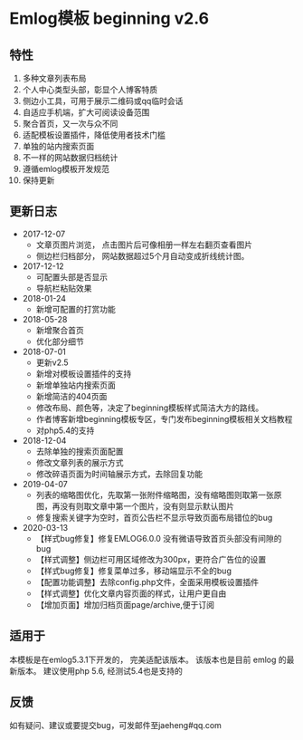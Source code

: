 # Emlog模板 beginning v2.6

## 特性

1. 多种文章列表布局
2. 个人中心类型头部，彰显个人博客特质
3. 侧边小工具，可用于展示二维码或qq临时会话
4. 自适应手机端，扩大可阅读设备范围
5. 聚合首页，又一次与众不同
6. 适配模板设置插件，降低使用者技术门槛
7. 单独的站内搜索页面
8. 不一样的网站数据归档统计
9. 遵循emlog模板开发规范
0. 保持更新

## 更新日志

- 2017-12-07
    - 文章页图片浏览， 点击图片后可像相册一样左右翻页查看图片
    - 侧边栏归档部分， 网站数据超过5个月自动变成折线统计图。
- 2017-12-12
    - 可配置头部是否显示
    - 导航栏粘贴效果
- 2018-01-24
    - 新增可配置的打赏功能
- 2018-05-28
    - 新增聚合首页
    - 优化部分细节
- 2018-07-01
    - 更新v2.5
    - 新增对模板设置插件的支持
    - 新增单独站内搜索页面
    - 新增简洁的404页面
    - 修改布局、颜色等，决定了beginning模板样式简洁大方的路线。
    - 作者博客新增beginning模板专区，专门发布beginning模板相关文档教程
    - 对php5.4的支持
- 2018-12-04
    - 去除单独的搜索页面配置
    - 修改文章列表的展示方式
    - 修改碎语页面为时间轴展示方式，去除回复功能
- 2019-04-07
    - 列表的缩略图优化，先取第一张附件缩略图，没有缩略图则取第一张原图，再没有则取文章中第一个图片，没有则显示默认图片
    - 修复搜索关键字为空时，首页公告栏不显示导致页面布局错位的bug
- 2020-03-13
    - 【样式bug修复】修复EMLOG6.0.0 没有微语导致首页头部没有间隙的bug
    - 【样式调整】侧边栏可用区域修改为300px，更符合广告位的设置
    - 【样式bug修复】修复菜单过多，移动端显示不全的bug
    - 【配置功能调整】去除config.php文件，全面采用模板设置插件
    - 【样式调整】优化文章内容页面的样式，让用户更自由
    - 【增加页面】增加归档页面page/archive,便于订阅

## 适用于
本模板是在emlog5.3.1下开发的， 完美适配该版本。 该版本也是目前 emlog 的最新版本。
建议使用php 5.6, 经测试5.4也是支持的

## 反馈
如有疑问、建议或要提交bug，可发邮件至jaeheng#qq.com
